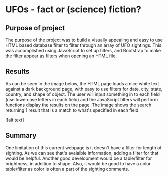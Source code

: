 # UFOs - fact or (science) fiction?

## Purpose of project

The purpose of the project was to build a visually appealing and easy to use HTML based database filter to filter through an array of UFO sightings. This was accomplished using JavaScript to set up filters, and Bootstrap to make the filter appear as filters when opening an HTML file. 

## Results

As can be seen in the image below, the HTML page loads a nice white text against a dark background page, with easy to use filters for date, city, state, country, and shape of object. The user will input something in to each field (use lowercase letters in each field) and the JavaScript filters will perform functions display the results on the page. The image shows the search returning 1 result that is a match to what's specified in each field. 

![alt text]

## Summary 

One limitation of this current webpage is it doesn't have a filter for length of sighting. As we can see that's avaialble information, adding a filter for that would be helpful. Another good development would be a table/filter for brightness, in addition to shape. Also, it would be good to have a color table/filter as color is often a part of the sighting comments. 

